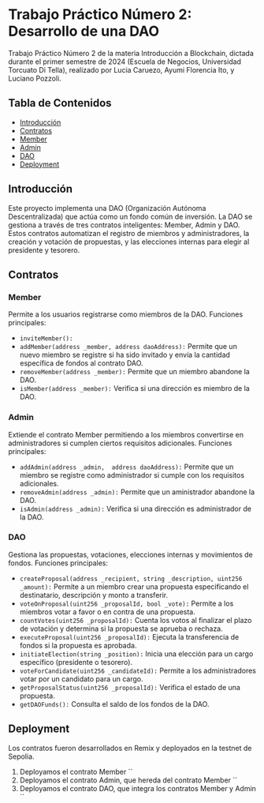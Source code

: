 # Trabajo Práctico Número 2: Desarrollo de una DAO
Trabajo Práctico Número 2 de la materia Introducción a Blockchain, dictada durante el primer semestre de 2024 (Escuela de Negocios, Universidad Torcuato Di Tella), realizado por Lucia Caruezo, Ayumi Florencia Ito, y Luciano Pozzoli. 

## Tabla de Contenidos
- [Introducción](#introducción)
- [Contratos](#contratos)
- [Member](#member)
- [Admin](#admin)
- [DAO](#dao)
- [Deployment](#deployment)
  
## Introducción
Este proyecto implementa una DAO (Organización Autónoma Descentralizada) que actúa como un fondo común de inversión. La DAO se gestiona a través de tres contratos inteligentes: Member, Admin y DAO. Estos contratos automatizan el registro de miembros y administradores, la creación y votación de propuestas, y las elecciones internas para elegir al presidente y tesorero.

## Contratos

### Member
Permite a los usuarios registrarse como miembros de la DAO. Funciones principales: 
- `inviteMember():`
- `addMember(address _member, address daoAddress):` Permite que un nuevo miembro se registre si ha sido invitado y envía la cantidad específica de fondos al contrato DAO. 
- `removeMember(address _member):` Permite que un miembro abandone la DAO.
- `isMember(address _member):` Verifica si una dirección es miembro de la DAO.

### Admin
Extiende el contrato Member permitiendo a los miembros convertirse en administradores si cumplen ciertos requisitos adicionales. Funciones principales: 
- `addAdmin(address _admin,  address daoAddress):` Permite que un miembro se registre como administrador si cumple con los requisitos adicionales.
- `removeAdmin(address _admin):` Permite que un aministrador abandone la DAO.
- `isAdmin(address _admin):` Verifica si una dirección es administrador de la DAO.

### DAO
Gestiona las propuestas, votaciones, elecciones internas y movimientos de fondos. Funciones principales: 
- `createProposal(address _recipient, string _description, uint256 _amount):` Permite a un miembro crear una propuesta especificando el destinatario, descripción y monto a transferir.
- `voteOnProposal(uint256 _proposalId, bool _vote):` Permite a los miembros votar a favor o en contra de una propuesta.
- `countVotes(uint256 _proposalId):` Cuenta los votos al finalizar el plazo de votación y determina si la propuesta se aprueba o rechaza.
- `executeProposal(uint256 _proposalId):` Ejecuta la transferencia de fondos si la propuesta es aprobada.
- `initiateElection(string _position):` Inicia una elección para un cargo específico (presidente o tesorero).
- `voteForCandidate(uint256 _candidateId):` Permite a los administradores votar por un candidato para un cargo.
- `getProposalStatus(uint256 _proposalId):` Verifica el estado de una propuesta.
- `getDAOFunds():` Consulta el saldo de los fondos de la DAO.

## Deployment
Los contratos fueron desarrollados en Remix y deployados en la testnet de Sepolia. 
1. Deployamos el contrato Member ``
2. Deployamos el contrato Admin, que hereda del contrato Member ``
3. Deployamos el contrato DAO, que integra los contratos Member y Admin ``
